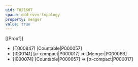 ```yaml
---
uid: T021607
space: odd-even-topology
property: menger
value: true
---
```

[[Proof]]

* [T000847] [Countable|P000057]
* [I000141] [$\sigma$-compact|P000017] => [Menger|P000066]
* [I000074] [Countable|P000057] => [$\sigma$-compact|P000017]

